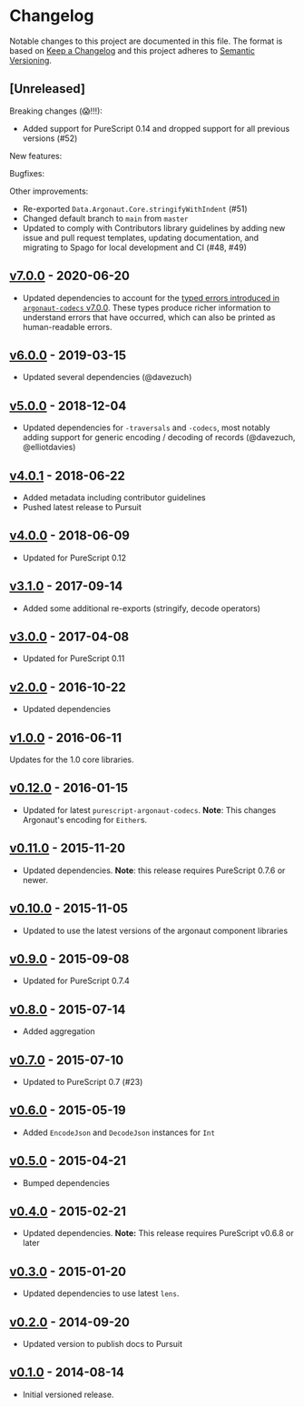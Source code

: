# Changelog

Notable changes to this project are documented in this file. The format is based on [Keep a Changelog](https://keepachangelog.com/en/1.0.0/) and this project adheres to [Semantic Versioning](https://semver.org/spec/v2.0.0.html).

## [Unreleased]

Breaking changes (😱!!!):
- Added support for PureScript 0.14 and dropped support for all previous versions (#52)

New features:

Bugfixes:

Other improvements:
- Re-exported `Data.Argonaut.Core.stringifyWithIndent` (#51)
- Changed default branch to `main` from `master`
- Updated to comply with Contributors library guidelines by adding new issue and pull request templates, updating documentation, and migrating to Spago for local development and CI (#48, #49)

## [v7.0.0](https://github.com/purescript-contrib/purescript-argonaut/releases/tag/v7.0.0) - 2020-06-20

- Updated dependencies to account for the [typed errors introduced in `argonaut-codecs` v7.0.0](https://github.com/purescript-contrib/purescript-argonaut-codecs/releases/tag/v7.0.0). These types produce richer information to understand errors that have occurred, which can also be printed as human-readable errors.

## [v6.0.0](https://github.com/purescript-contrib/purescript-argonaut/releases/tag/v6.0.0) - 2019-03-15

- Updated several dependencies (@davezuch)

## [v5.0.0](https://github.com/purescript-contrib/purescript-argonaut/releases/tag/v5.0.0) - 2018-12-04

- Updated dependencies for `-traversals` and `-codecs`, most notably adding support for generic encoding / decoding of records (@davezuch, @elliotdavies)

## [v4.0.1](https://github.com/purescript-contrib/purescript-argonaut/releases/tag/v4.0.1) - 2018-06-22

- Added metadata including contributor guidelines
- Pushed latest release to Pursuit

## [v4.0.0](https://github.com/purescript-contrib/purescript-argonaut/releases/tag/v4.0.0) - 2018-06-09

- Updated for PureScript 0.12

## [v3.1.0](https://github.com/purescript-contrib/purescript-argonaut/releases/tag/v3.1.0) - 2017-09-14

- Added some additional re-exports (stringify, decode operators)

## [v3.0.0](https://github.com/purescript-contrib/purescript-argonaut/releases/tag/v3.0.0) - 2017-04-08

- Updated for PureScript 0.11

## [v2.0.0](https://github.com/purescript-contrib/purescript-argonaut/releases/tag/v2.0.0) - 2016-10-22

- Updated dependencies

## [v1.0.0](https://github.com/purescript-contrib/purescript-argonaut/releases/tag/v1.0.0) - 2016-06-11

Updates for the 1.0 core libraries.

## [v0.12.0](https://github.com/purescript-contrib/purescript-argonaut/releases/tag/v0.12.0) - 2016-01-15

- Updated for latest `purescript-argonaut-codecs`. **Note**: This changes Argonaut's encoding for `Either`s.

## [v0.11.0](https://github.com/purescript-contrib/purescript-argonaut/releases/tag/v0.11.0) - 2015-11-20

- Updated dependencies. **Note**: this release requires PureScript 0.7.6 or newer.

## [v0.10.0](https://github.com/purescript-contrib/purescript-argonaut/releases/tag/v0.10.0) - 2015-11-05

- Updated to use the latest versions of the argonaut component libraries

## [v0.9.0](https://github.com/purescript-contrib/purescript-argonaut/releases/tag/v0.9.0) - 2015-09-08

- Updated for PureScript 0.7.4

## [v0.8.0](https://github.com/purescript-contrib/purescript-argonaut/releases/tag/v0.8.0) - 2015-07-14

- Added aggregation

## [v0.7.0](https://github.com/purescript-contrib/purescript-argonaut/releases/tag/v0.7.0) - 2015-07-10

- Updated to PureScript 0.7 (#23)

## [v0.6.0](https://github.com/purescript-contrib/purescript-argonaut/releases/tag/v0.6.0) - 2015-05-19

- Added `EncodeJson` and `DecodeJson` instances for `Int`

## [v0.5.0](https://github.com/purescript-contrib/purescript-argonaut/releases/tag/v0.5.0) - 2015-04-21

- Bumped dependencies

## [v0.4.0](https://github.com/purescript-contrib/purescript-argonaut/releases/tag/v0.4.0) - 2015-02-21

- Updated dependencies. **Note:** This release requires PureScript v0.6.8 or later

## [v0.3.0](https://github.com/purescript-contrib/purescript-argonaut/releases/tag/v0.3.0) - 2015-01-20

- Updated dependencies to use latest `lens`.

## [v0.2.0](https://github.com/purescript-contrib/purescript-argonaut/releases/tag/v0.2.0) - 2014-09-20

- Updated version to publish docs to Pursuit

## [v0.1.0](https://github.com/purescript-contrib/purescript-argonaut/releases/tag/v0.1.0) - 2014-08-14

- Initial versioned release.
